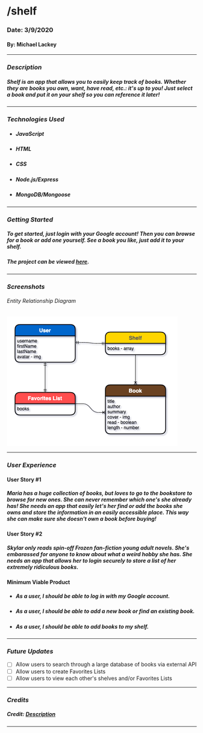 # **/shelf**

### Date: 3/9/2020

#### By: Michael Lackey
***

### ***Description***

##### Shelf is an app that allows you to easily keep track of books.  Whether they are books you own, want, have read, etc.: it's up to you! Just select a book and put it on your shelf so you can reference it later! 
***

### ***Technologies Used***

* ##### JavaScript
* ##### HTML
* ##### CSS
* ##### Node.js/Express
* ##### MongoDB/Mongoose
***

### ***Getting Started***

##### To get started, just login with your Google account!  Then you can browse for a book or add one yourself.  See a book you like, just add it to your shelf.
##### The project can be viewed [here](url).
***

### ***Screenshots***

###### Entity Relationship Diagram
![ERD](public/images/concept/ERD.png)
***

### ***User Experience***

#### User Story #1
##### Maria has a huge collection of books, but loves to go to the bookstore to browse for new ones.  She can never remember which one's she already has! She needs an app that easily let's her find or add the books she owns and store the information in an easily accessible place.  This way she can make sure she doesn't own a book before buying!
#### User Story #2
##### Skylar only reads spin-off Frozen fan-fiction young adult novels.  She's embarassed for anyone to know about what a weird hobby she has.  She needs an app that allows her to login securely to store a list of her extremely ridiculous books.
#### Minimum Viable Product
* ##### As a user, I should be able to log in with my Google account.
* ##### As a user, I should be able to add a new book or find an existing book.
* ##### As a user, I should be able to add books to my shelf.
***

### ***Future Updates***

- [ ] Allow users to search through a large database of books via external API 
- [ ] Allow users to create Favorites Lists
- [ ] Allow users to view each other's shelves and/or Favorites Lists
***

### ***Credits***

##### Credit: [Description](url)
***